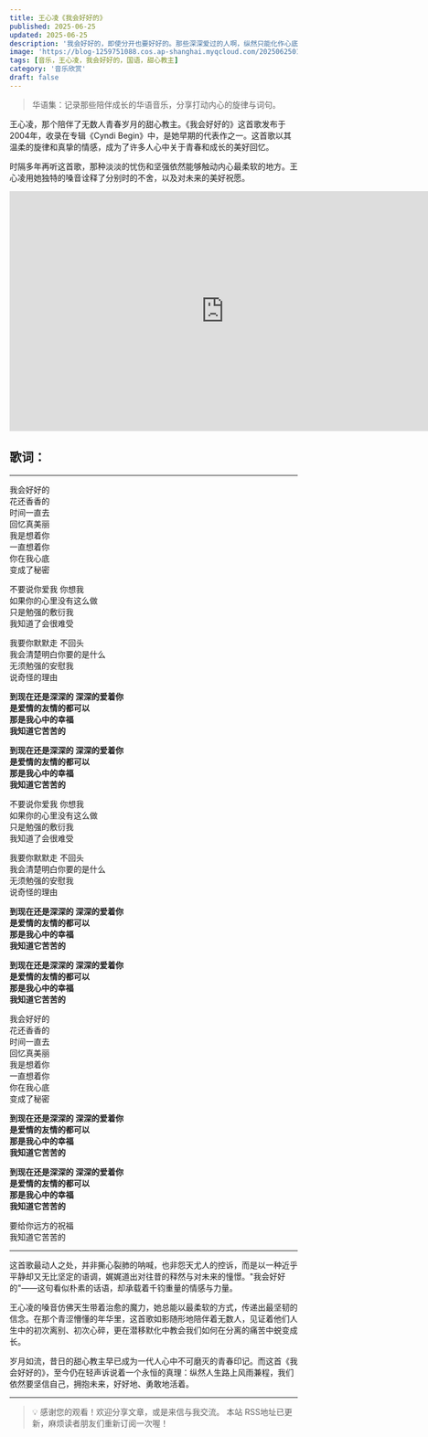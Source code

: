 ```yaml
---
title: 王心凌《我会好好的》
published: 2025-06-25
updated: 2025-06-25
description: '我会好好的，即使分开也要好好的。那些深深爱过的人啊，纵然只能化作心底的秘密，但那份温柔的坚强，依然是我前行路上最珍贵的力量。'
image: 'https://blog-1259751088.cos.ap-shanghai.myqcloud.com/20250625014851848.png?imageSlim'
tags: [音乐，王心凌，我会好好的，国语，甜心教主]
category: '音乐欣赏'
draft: false
---
```


> 华语集：记录那些陪伴成长的华语音乐，分享打动内心的旋律与词句。

王心凌，那个陪伴了无数人青春岁月的甜心教主。《我会好好的》这首歌发布于2004年，收录在专辑《Cyndi Begin》中，是她早期的代表作之一。这首歌以其温柔的旋律和真挚的情感，成为了许多人心中关于青春和成长的美好回忆。

时隔多年再听这首歌，那种淡淡的忧伤和坚强依然能够触动内心最柔软的地方。王心凌用她独特的嗓音诠释了分别时的不舍，以及对未来的美好祝愿。

<iframe width="750" height="420" src="https://www.youtube.com/embed/Gw4Q7-NBFWs?si=AVEE_NK38wM1wpxD" title="YouTube video player" frameborder="0" allow="accelerometer; autoplay; clipboard-write; encrypted-media; gyroscope; picture-in-picture; web-share" referrerpolicy="strict-origin-when-cross-origin" allowfullscreen></iframe>

## 歌词：

---

我会好好的  
花还香香的  
时间一直去  
回忆真美丽  
我是想着你  
一直想着你  
你在我心底  
变成了秘密  

不要说你爱我 你想我  
如果你的心里没有这么做  
只是勉强的敷衍我  
我知道了会很难受  

我要你默默走 不回头  
我会清楚明白你要的是什么  
无须勉强的安慰我  
说奇怪的理由  

**到现在还是深深的 深深的爱着你**  
**是爱情的友情的都可以**  
**那是我心中的幸福**  
**我知道它苦苦的**  

**到现在还是深深的 深深的爱着你**  
**是爱情的友情的都可以**  
**那是我心中的幸福**  
**我知道它苦苦的**  

不要说你爱我 你想我  
如果你的心里没有这么做  
只是勉强的敷衍我  
我知道了会很难受  

我要你默默走 不回头  
我会清楚明白你要的是什么  
无须勉强的安慰我  
说奇怪的理由  

**到现在还是深深的 深深的爱着你**  
**是爱情的友情的都可以**  
**那是我心中的幸福**  
**我知道它苦苦的**  

**到现在还是深深的 深深的爱着你**  
**是爱情的友情的都可以**  
**那是我心中的幸福**  
**我知道它苦苦的**  

我会好好的  
花还香香的  
时间一直去  
回忆真美丽  
我是想着你  
一直想着你  
你在我心底  
变成了秘密  

**到现在还是深深的 深深的爱着你**  
**是爱情的友情的都可以**  
**那是我心中的幸福**  
**我知道它苦苦的**  

**到现在还是深深的 深深的爱着你**  
**是爱情的友情的都可以**  
**那是我心中的幸福**  
**我知道它苦苦的**  

要给你远方的祝福  
我知道它苦苦的

---

这首歌最动人之处，并非撕心裂肺的呐喊，也非怨天尤人的控诉，而是以一种近乎平静却又无比坚定的语调，娓娓道出对往昔的释然与对未来的憧憬。"我会好好的"——这句看似朴素的话语，却承载着千钧重量的情感与力量。

王心凌的嗓音仿佛天生带着治愈的魔力，她总能以最柔软的方式，传递出最坚韧的信念。在那个青涩懵懂的年华里，这首歌如影随形地陪伴着无数人，见证着他们人生中的初次离别、初次心碎，更在潜移默化中教会我们如何在分离的痛苦中蜕变成长。

岁月如流，昔日的甜心教主早已成为一代人心中不可磨灭的青春印记。而这首《我会好好的》，至今仍在轻声诉说着一个永恒的真理：纵然人生路上风雨兼程，我们依然要坚信自己，拥抱未来，好好地、勇敢地活着。

---

> 💡 感谢您的观看！欢迎分享文章，或是来信与我交流。
> 本站 RSS地址已更新，麻烦读者朋友们重新订阅一次喔！